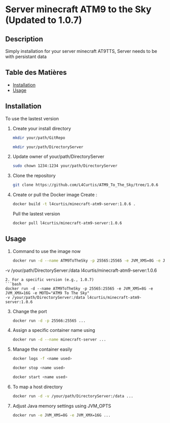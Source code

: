 # Server minecraft ATM9 to the Sky (Updated to 1.0.7)

## Description

Simply installation for your server minecraft AT9TTS,
Server needs to be with persistant data

## Table des Matières

- [Installation](#installation)
- [Usage](#usage)

## Installation

To use the lastest version

1. Create your install directory
   ```bash
   mkdir your/path/GitRepo
   ```
   ```bash
   mkdir your/path/DirectoryServer
   ```
2. Update owner of your/path/DirectoryServer
   ```bash
   sudo chown 1234:1234 your/path/DirectoryServer
   ```
3. Clone the repository
   ```bash
   git clone https://github.com/L4Curtis/ATM9_To_The_Sky/tree/1.0.6
   ```
4. Create or pull the Docker image
   Create :
   ```bash
   docker build -t l4curtis/minecraft-atm9-server:1.0.6 .
   ```
   Pull the lastest version
   ```bash
   docker pull l4curtis/minecraft-atm9-server:1.0.6
   ```

## Usage

1. Command to use the image now
   ```bash
   docker run -d --name ATM9ToTheSky -p 25565:25565 -e JVM_XMS=8G -e JVM_XMX=16G -e MOTD="ATM9 To The Sky" 
-v /your/path/DirectoryServer:/data l4curtis/minecraft-atm9-server:1.0.6
   ```
2. For a specific version (e.g., 1.0.7)
   ```bash
   docker run -d --name ATM9ToTheSky -p 25565:25565 -e JVM_XMS=8G -e JVM_XMX=16G -e MOTD="ATM9 To The Sky" 
-v /your/path/DirectoryServer:/data l4curtis/minecraft-atm9-server:1.0.6
   ```
3. Change the port
   ```bash
   docker run -d -p 25566:25565 ...
   ```
4. Assign a specific container name using
   ```bash
   docker run -d --name minecraft-server ...
   ```
5. Manage the container easily
   ```bash
   docker logs -f <name used>
   ```
   ```bash
   docker stop <name used>
   ```
   ```bash
   docker start <name used>
   ```
6. To map a host directory
   ```bash
   docker run -d -v /your/path/DirectoryServer:/data ...
   ```
7. Adjust Java memory settings using JVM_OPTS
   ```bash
   docker run -e JVM_XMS=8G -e JVM_XMX=16G ...
   ```
